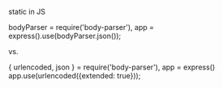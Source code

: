 static in JS

bodyParser = require('body-parser'),
app = express().use(bodyParser.json());

vs.

{ urlencoded, json } = require('body-parser'),
app = express()
app.use(urlencoded({extended: true}));
